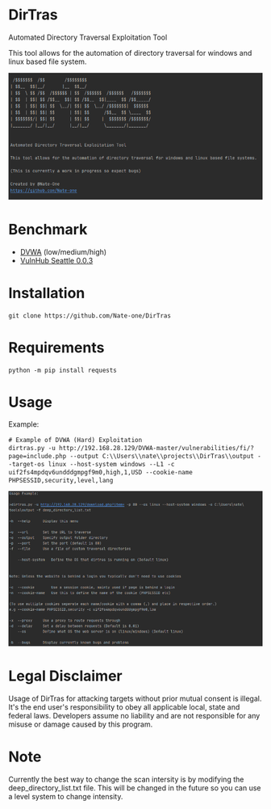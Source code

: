 # DirTras

Automated Directory Traversal Exploitation Tool

This tool allows for the automation of directory traversal for windows and linux based file system.

![Screenshot](https://raw.githubusercontent.com/Nate-one/DirTras/master/content/img1.png)


# Benchmark

* [DVWA](https://github.com/ethicalhack3r/DVWA) (low/medium/high)
* [VulnHub Seattle 0.0.3](https://www.vulnhub.com/entry/seattle-v03,145/)

# Installation
```
git clone https://github.com/Nate-one/DirTras
```

# Requirements
```
python -m pip install requests
```

# Usage

Example:
```
# Example of DVWA (Hard) Exploitation
dirtras.py -u http://192.168.28.129/DVWA-master/vulnerabilities/fi/?page=include.php --output C:\\Users\\nate\\projects\\DirTras\\output --target-os linux --host-system windows --L1 -c uif2fs4mpdqv6undddgmpgf9m0,high,1,USD --cookie-name PHPSESSID,security,level,lang
```

![Screenshot](https://raw.githubusercontent.com/Nate-one/DirTras/master/content/img2.png)


# Legal Disclaimer

Usage of DirTras for attacking targets without prior mutual consent is illegal. It's the end user's responsibility to obey all applicable local, state and federal laws. Developers assume no liability and are not responsible for any misuse or damage caused by this program.


# Note

Currently the best way to change the scan intersity is by modifying the deep_directory_list.txt file.
This will be changed in the future so you can use a level system to change intensity.
